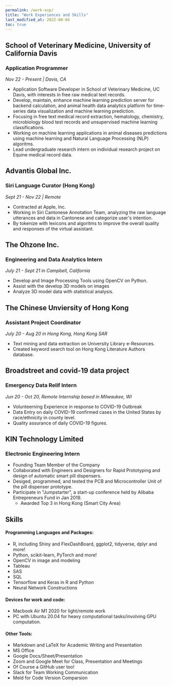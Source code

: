 ```yaml
---
permalink: /work-exp/
title: "Work Experiences and Skills"
last_modified_at: 2022-08-04
toc: true
---
```

## School of Veterinary Medicine, University of California Davis
### Application Programmer
*Nov 22 - Present | Davis, CA*
- Application Software Developer in School of Veterinary Medicine, UC Davis, with interests in free raw medical text records.
- Develop, maintain, enhance machine learning prediction server for backend calculation, and animal health data analytics platform for time-series data visualization and machine learning prediction.
- Focusing in free text medical record extraction, hematology, chemistry, microbiology blood test records and unsupervised machine learning classifications.
- Working on machine learning applications in animal diseases predictions using machine learning and Natural Language Processing (NLP) algoritms.
- Lead undergraduate research intern on individual research project on Equine medical record data. 


## Advantis Global Inc.
### Siri Language Curator (Hong Kong)
*Sept 21 - Nov 22 | Remote*
- Contracted at Apple, Inc.
- Working in Siri Cantonese Annotation Team, analyzing the raw language utterances and data in Cantonese and categorize user's intention.
- By tokenize with lexicons and algoritms to improve the overall quality and responses of the virtual assistant.



## The Ohzone Inc.
### Engineering and Data Analytics Intern
*July 21 - Sept 21 in Campbell, California*
- Develop and Image Processing Tools using OpenCV on Python.
- Assist with the develop 3D models on images
- Analyze 3D model data with statistical analysis.



## The Chinese Unviersity of Hong Kong
### Assistant Project Coordinator
*July 20 - Aug 20 in Hong Kong, Hong Kong SAR*
- Text mining and data extraction on University Library e-Resources.
- Created keyword search tool on Hong Kong Literature Authors database.



## Broadstreet and covid-19 data project
### Emergency Data Relif Intern
*Jun 20 - Oct 20, Remote Internship based in Milwaukee, WI*
- Volunteerning Experience in response to COVID-19 Outbreak
- Data Entry on daily COVID-19 confirmed cases in the United States by race/ethnicity in county level.
- Quality assurance of daily COVID-19 figures.



## KIN Technology Limited
### Electronic Engineering Intern
- Founding Team Member of the Company
- Collaborated with Engineers and Designers for Rapid Prototyping and design of automatic smart pill dispensers.
- Desiged, programmed, and tested the PCB and Microcontroller Unit of the pill dispenser prototype.
- Participate in "Jumpstarter", a start-up conference held by Alibaba Entrepreneurs Fund in Jan 2019.
    - Awarded Top 3 in Hong Kong (Smart City Area)



## Skills
#### Programming Languages and Packages:

- R, including Shiny and FlexDashBoard, ggplot2, tidyverse, dplyr and more!
- Python, scikit-learn, PyTorch and more!
- OpenCV in image and modeling
- Tableau
- SAS
- SQL
- Tensorflow and Keras in R and Python
- Neural Network Constructions

#### Devices for work and code:
- Macbook Air M1 2020 for light/remote work
- PC with Ubuntu 20.04 for heavy computational tasks/involving GPU computation.

#### Other Tools:
- Markdown and LaTeX for Academic Writing and Presentation
- MS Office
- Google Docs/Sheet/Presentation
- Zoom and Google Meet for Class, Presentation and Meetings
- Of Course a GitHub user too!
- Slack for Team Working Communication
- Meld for Code Version Comparsion
